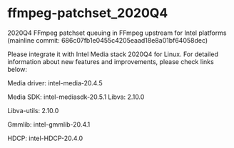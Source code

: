 # ffmpeg-patchset_2020Q4

2020Q4 FFmpeg patchset queuing in FFmpeg upstream for Intel platforms (mainline commit: 686c07fb1e0455c4205eaad18e8a01bf64058dec)

Please integrate it with Intel Media stack 2020Q4 for Linux. For detailed information
about new features and improvements, please check links below:

Media driver: intel-media-20.4.5

Media SDK: intel-mediasdk-20.5.1
Libva: 2.10.0

Libva-utils: 2.10.0

Gmmlib: intel-gmmlib-20.4.1

HDCP: intel-HDCP-20.4.0
